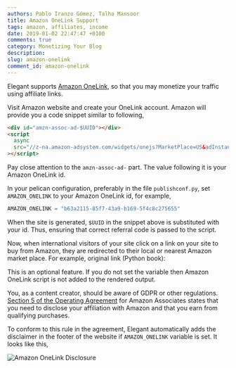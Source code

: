 ```yaml
---
authors: Pablo Iranzo Gómez, Talha Mansoor
title: Amazon OneLink Support
tags: amazon, affiliates, income
date: 2019-01-02 22:47:47 +0100
comments: true
category: Monetizing Your Blog
description:
slug: amazon-onelink
comment_id: amazon-onelink
---
```


Elegant supports [Amazon OneLink](https://affiliate-program.amazon.com/onelink/), so that you may monetize your traffic using affiliate links.

Visit Amazon website and create your OneLink account. Amazon will provide you a code snippet similar to following,

```html
<div id="amzn-assoc-ad-$UUID"></div>
<script
  async
  src="//z-na.amazon-adsystem.com/widgets/onejs?MarketPlace=US&adInstanceId=$UUID"
></script>
```

Pay close attention to the `amzn-assoc-ad-` part. The value following it is your Amazon OneLink id.

In your pelican configuration, preferably in the file `publishconf.py`, set `AMAZON_ONELINK` to your Amazon OneLink id, for example,

```py
AMAZON_ONELINK = "b63a2115-85f7-43a9-b169-5f4c8c275655"
```

When the site is generated, `$UUID` in the snippet above is substituted with your id. Thus, ensuring that correct referral code is passed to the script.

Now, when international visitors of your site click on a link on your site to buy from Amazon, they are redirected to their local or nearest Amazon market place.
For example, original link (Python book):

This is an optional feature. If you do not set the variable then Amazon OneLink script is not added to the rendered output.

You, as a content creator, should be aware of GDPR or other regulations.
[Section 5 of the Operating
Agreement](https://affiliate-program.amazon.com/help/operating/agreement) for
Amazon Associates states that you need to disclose your affiliation with Amazon and that you earn from qualifying purchases.

To conform to this rule in the agreement, Elegant automatically adds the disclaimer in the footer of the website if `AMAZON_ONELINK` variable is set. It looks like this,

![Amazon OneLink Disclosure]({static}/images/amazon-online-disclaimer.png)

